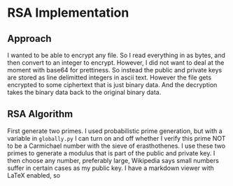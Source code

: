 # RSA Implementation

## Approach

I wanted to be able to encrypt any file. So I read everything in as bytes, and then convert to an integer to encrypt. However, I did not want to deal at the moment with base64 for prettiness. So instead the public and private keys are stored as line delimitted integers in ascii text. However the file gets encrypted to some ciphertext that is just binary data. And the decryption takes the binary data back to the original binary data.

## RSA Algorithm

First generate two primes. I used probabilistic prime generation, but with a variable in `globally.py` I can turn on and off whether I verify this prime NOT to be a Carmichael number with the sieve of erasthothenes. I use these two primes to generate a modulus that is part of the public and private key. I then choose any number, preferably large, Wikipedia says small numbers suffer in certain cases as my public key. I have a markdown viewer with LaTeX enabled, so
